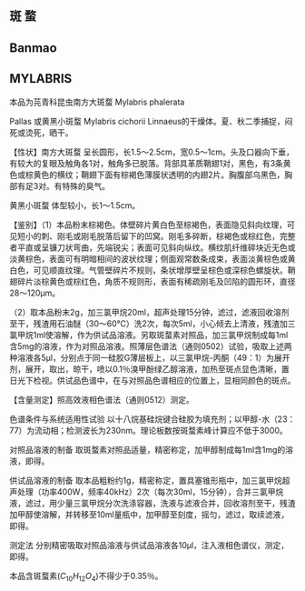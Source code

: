 ## 斑 蝥

## Banmao

## MYLABRIS

本品为芫青科昆虫南方大斑蝥 Mylabris phalerata

Pallas 或黄黑小斑蝥 Mylabris cichorii Linnaeus的干燥体。夏、秋二季捕捉，闷死或烫死，晒干。

【性状】南方大斑蝥 呈长圆形，长1.5～2.5cm，宽0.5～1cm。头及口器向下垂，有较大的复眼及触角各1对，触角多已脱落。背部具革质鞘翅1对，黑色，有3条黄色或棕黄色的横纹；鞘翅下面有棕褐色薄膜状透明的内翅2片。胸腹部乌黑色，胸部有足3对。有特殊的臭气。

黄黑小斑蝥 体型较小，长1～1.5cm。

【鉴别】（1）本品粉末棕褐色。体壁碎片黄白色至棕褐色，表面隐见斜向纹理，可见短小的刺、刚毛或刚毛脱落后留下的凹窝。刚毛多碎断，棕褐色或棕红色，完整者平直或呈镰刀状弯曲，先端锐尖；表面可见斜向纵纹。横纹肌纤维碎块近无色或淡黄棕色，表面可有明暗相间的波状纹理；侧面观常数条成束，表面淡黄棕色或黄白色，可见顺直纹理。气管壁碎片不规则，条状增厚壁呈棕色或深棕色螺旋状。鞘翅碎片淡棕黄色或棕红色，角质不规则形，表面有稀疏刚毛及凹陷的圆形环，直径28～120μm。

（2）取本品粉末2g，加三氯甲烷20ml，超声处理15分钟，滤过，滤液回收溶剂至干，残渣用石油醚（30～60℃）洗2次，每次5ml，小心倾去上清液，残渣加三氯甲烷1ml使溶解，作为供试品溶液。另取斑蝥素对照品，加三氯甲烷制成每1ml 含5mg的溶液，作为对照品溶液。照薄层色谱法（通则0502）试验，吸取上述两种溶液各5μl，分别点于同一硅胶G薄层板上，以三氯甲烷-丙酮（49：1）为展开剂，展开，取出，晾干，喷以0.1％溴甲酚绿乙醇溶液，加热至斑点显色清晰，置日光下检视。供试品色谱中，在与对照品色谱相应的位置上，显相同颜色的斑点。

【含量测定】照高效液相色谱法（通则0512）测定。

色谱条件与系统适用性试验 以十八烷基硅烷键合硅胶为填充剂；以甲醇-水（23：77）为流动相；检测波长为230nm。理论板数按斑蝥素峰计算应不低于3000。

对照品溶液的制备 取斑蝥素对照品适量，精密称定，加甲醇制成每1ml含1mg的溶液，即得。

供试品溶液的制备 取本品粗粉约1g，精密称定，置具塞锥形瓶中，加三氯甲烷超声处理（功率400W，频率40kHz）2次（每次30ml，15分钟），合并三氯甲烷液，滤过，用少量三氯甲烷分次洗涤容器，洗液与滤液合并，回收溶剂至干，残渣加甲醇使溶解，并转移至10ml量瓶中，加甲醇至刻度，摇匀，滤过，取续滤液，即得。

测定法 分别精密吸取对照品溶液与供试品溶液各10μl，注入液相色谱仪，测定，即得。

本品含斑蝥素$( C _ { 1 0 } H _ { 1 2 } O _ { 4 } )$不得少于0.35％。